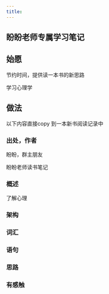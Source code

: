 ```yaml
---
title:
---
```

## 盼盼老师专属学习笔记

## 始愿

节约时间，提供读一本书的新思路

学习心理学

## 做法

以下内容直接copy 到一本新书阅读记录中

###  出处，作者

盼盼，群主朋友

盼盼老师读书笔记

###  概述

了解心理

### 架构

### 词汇

### 语句

### 思路



### 有感触

